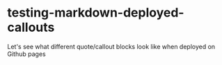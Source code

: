 # testing-markdown-deployed-callouts
Let's see what different quote/callout blocks look like when deployed on Github pages
